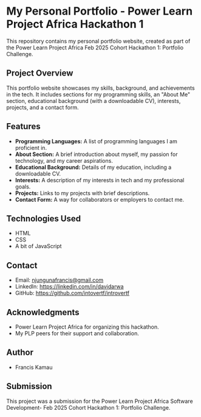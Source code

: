 # My Personal Portfolio - Power Learn Project Africa Hackathon 1

This repository contains my personal portfolio website, created as part of the Power Learn Project Africa Feb 2025 Cohort Hackathon 1: Portfolio Challenge.

## Project Overview

This portfolio website showcases my skills, background, and achievements in the tech. It includes sections for my programming skills, an "About Me" section, educational background (with a downloadable CV), interests, projects, and a contact form.

## Features

* **Programming Languages:** A list of programming languages I am proficient in.
* **About Section:** A brief introduction about myself, my passion for technology, and my career aspirations.
* **Educational Background:** Details of my education, including a downloadable CV.
* **Interests:** A description of my interests in tech and my professional goals.
* **Projects:** Links to my projects with brief descriptions.
* **Contact Form:** A way for collaborators or employers to contact me.

## Technologies Used

* HTML
* CSS
* A bit of JavaScript



## Contact

* Email: njungunafrancis@gmail.com
* LinkedIn: https://linkedin.com/in/davidarwa
* GitHub: https://github.com/intovertf/introvertf

## Acknowledgments

* Power Learn Project Africa for organizing this hackathon.
* My PLP peers for their support and collaboration.

## Author

* Francis Kamau

## Submission

This project was a submission for the Power Learn Project Africa Software Development- Feb 2025 Cohort Hackathon 1: Portfolio Challenge.
